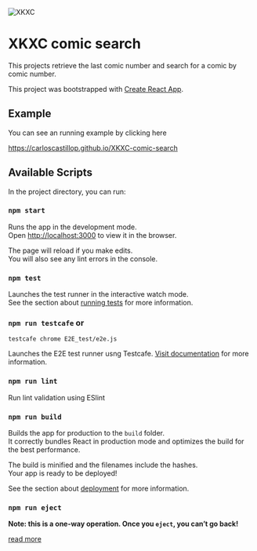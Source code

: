 ![XKXC](https://xkcd.com/s/0b7742.png)

# XKXC comic search

This projects retrieve the last comic number and search for a comic by comic number.

This project was bootstrapped with [Create React App](https://github.com/facebook/create-react-app).

## Example

You can see an running example by clicking here

https://carloscastillop.github.io/XKXC-comic-search

## Available Scripts

In the project directory, you can run:

### `npm start`

Runs the app in the development mode.<br />
Open [http://localhost:3000](http://localhost:3000) to view it in the browser.

The page will reload if you make edits.<br />
You will also see any lint errors in the console.

### `npm test`

Launches the test runner in the interactive watch mode.<br />
See the section about [running tests](https://facebook.github.io/create-react-app/docs/running-tests) for more information.

### `npm run testcafe` or 
`testcafe chrome E2E_test/e2e.js`

Launches the E2E test runner usng Testcafe.
[Visit documentation](https://devexpress.github.io/testcafe/documentation/getting-started/) for more information.

### `npm run lint`
Run lint validation using ESlint 

### `npm run build`

Builds the app for production to the `build` folder.<br />
It correctly bundles React in production mode and optimizes the build for the best performance.

The build is minified and the filenames include the hashes.<br />
Your app is ready to be deployed!

See the section about [deployment](https://facebook.github.io/create-react-app/docs/deployment) for more information.

### `npm run eject`

**Note: this is a one-way operation. Once you `eject`, you can’t go back!**

[read more](https://create-react-app.dev/docs/available-scripts/#npm-run-eject)



